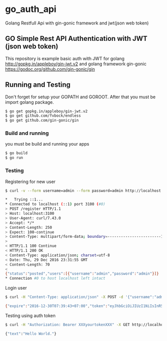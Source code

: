 # go_auth_api
Golang Restfull Api with gin-gonic framework and jwt(json web token)

## GO Simple Rest API Authentication with JWT (json web token)
 This repository is example basic auth with JWT for golang http://gopkg.in/appleboy/gin-jwt.v2 and golang framework gin-gonic https://godoc.org/github.com/gin-gonic/gin

## Running and Testing
Don't forget for setup your GOPATH and GOROOT. After that you must be import golang package.
```sh
$ go get gopkg.in/appleboy/gin-jwt.v2
$ go get github.com/fvbock/endless
$ go get github.com/gin-gonic/gin
```

### Build and running
you must be build and running your apps
```sh
$ go build
$ go run
```
### Testing 
Registering for new user
```sh
$ curl -v --form username=admin --form password=admin http://localhost:3100/register
```
```sh
*   Trying ::1...
* Connected to localhost (::1) port 3100 (#0)
> POST /register HTTP/1.1
> Host: localhost:3100
> User-Agent: curl/7.43.0
> Accept: */*
> Content-Length: 250
> Expect: 100-continue
> Content-Type: multipart/form-data; boundary=------------------------1167045fb0275d4e
> 
< HTTP/1.1 100 Continue
< HTTP/1.1 200 OK
< Content-Type: application/json; charset=utf-8
< Date: Thu, 29 Dec 2016 23:31:55 GMT
< Content-Length: 70
< 
{"status":"posted","users":[{"username":"admin","password":"admin"}]}
* Connection #0 to host localhost left intact
```
Login user
```sh
$ curl -H "Content-Type: application/json" -X POST -d '{"username":"admin","password":"admin"}' http://localhost:3100/login
```
```sh
{"expire":"2016-12-30T07:39:43+07:00","token":"eyJhbGciOiJIUzI1NiIsInR5cCI6IkpXVCJ9.eyJleHAiOjE0ODMwNTgzODMsImlkIjoiYWRtaW4iLCJvcmlnX2lhdCI6MTQ4MzA1NDc4M30.-szphYikAlrvWj150xpH_Vqce8w1ijr80DVL45vTXRo"}
```
Testing using auth token
```sh
$ curl -H "Authorization: Bearer XXXyourtokenXXX" -X GET http://localhost:3100/auth/hello
```
```sh
{"text":"Hello World."}
```
